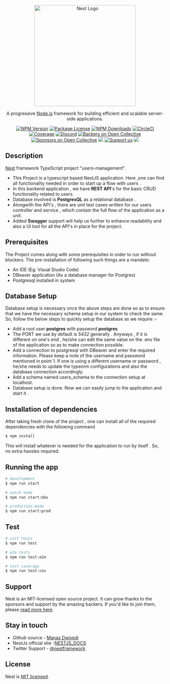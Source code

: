 <p align="center">
  <a href="http://nestjs.com/" target="blank"><img src="https://nestjs.com/img/logo_text.svg" width="320" alt="Nest Logo" /></a>
</p>

[circleci-image]: https://img.shields.io/circleci/build/github/nestjs/nest/master?token=abc123def456
[circleci-url]: https://circleci.com/gh/nestjs/nest

  <p align="center">A progressive <a href="http://nodejs.org" target="_blank">Node.js</a> framework for building efficient and scalable server-side applications.</p>
    <p align="center">
<a href="https://www.npmjs.com/~nestjscore" target="_blank"><img src="https://img.shields.io/npm/v/@nestjs/core.svg" alt="NPM Version" /></a>
<a href="https://www.npmjs.com/~nestjscore" target="_blank"><img src="https://img.shields.io/npm/l/@nestjs/core.svg" alt="Package License" /></a>
<a href="https://www.npmjs.com/~nestjscore" target="_blank"><img src="https://img.shields.io/npm/dm/@nestjs/common.svg" alt="NPM Downloads" /></a>
<a href="https://circleci.com/gh/nestjs/nest" target="_blank"><img src="https://img.shields.io/circleci/build/github/nestjs/nest/master" alt="CircleCI" /></a>
<a href="https://coveralls.io/github/nestjs/nest?branch=master" target="_blank"><img src="https://coveralls.io/repos/github/nestjs/nest/badge.svg?branch=master#9" alt="Coverage" /></a>
<a href="https://discord.gg/G7Qnnhy" target="_blank"><img src="https://img.shields.io/badge/discord-online-brightgreen.svg" alt="Discord"/></a>
<a href="https://opencollective.com/nest#backer" target="_blank"><img src="https://opencollective.com/nest/backers/badge.svg" alt="Backers on Open Collective" /></a>
<a href="https://opencollective.com/nest#sponsor" target="_blank"><img src="https://opencollective.com/nest/sponsors/badge.svg" alt="Sponsors on Open Collective" /></a>
  <a href="https://paypal.me/kamilmysliwiec" target="_blank"><img src="https://img.shields.io/badge/Donate-PayPal-ff3f59.svg"/></a>
    <a href="https://opencollective.com/nest#sponsor"  target="_blank"><img src="https://img.shields.io/badge/Support%20us-Open%20Collective-41B883.svg" alt="Support us"></a>
  <a href="https://twitter.com/nestframework" target="_blank"><img src="https://img.shields.io/twitter/follow/nestframework.svg?style=social&label=Follow"></a>
</p>
  <!--[![Backers on Open Collective](https://opencollective.com/nest/backers/badge.svg)](https://opencollective.com/nest#backer)
  [![Sponsors on Open Collective](https://opencollective.com/nest/sponsors/badge.svg)](https://opencollective.com/nest#sponsor)-->

## Description

[Nest](https://github.com/nestjs/nest) framework TypeScript project "users-management".

- This Project is a typescript based NestJS application. Here ,one can find all functionality needed in order to start up a flow with users .
- In this backend application , we have **REST API**'s for the basic CRUD functionality related to users.
- Database involved is **PostgresQL** as a relational database .
- Alongwith the API's , there are unit test cases written for our users controller and service , which contain the full flow of the application as a unit.
- Added **Swagger** support will help us further to enhance readability and also a UI tool for all the API's in place for the project.

## Prerequisites

The Project comes along with some prerequisites in order to run without blockers. The pre-installation of following such things are a mandate:

- An IDE (Eg: Visual Studio Code)
- DBeaver application (As a database manager for Postgres)
- Postgresql installed in system

## Database Setup

Database setup is necessary once the above steps are done so as to ensure that we have the necessary schema setup in our system to check the same. So, follow the below steps to quickly setup the database as we require :-

- Add a root user **postgres** with password **postgres**
- The PORT we use by default is _5432_ generally . Anyways , if it is different on one's end , he/she can edit the same value on the .env file of the application so as to make connection possible.
- Add a connection to postgresql with DBeaver and enter the required information. Please keep a note of the username and password mentioned in point 1. If one is using a different username or password , he/she needs to update the typeorm configurations and also the database connection accordingly.
- Add a schema named users_schema to the connection setup at localhost.
- Database setup is done. Now we can easily jump to the application and start it .

## Installation of dependencies

After taking fresh clone of the project , one can install all of the required dependencies with the following command

```bash
$ npm install
```

This will install whatever is needed for the application to run by itself . So, no extra hassles required.

## Running the app

```bash
# development
$ npm run start

# watch mode
$ npm run start:dev

# production mode
$ npm run start:prod
```

## Test

```bash
# unit tests
$ npm run test

# e2e tests
$ npm run test:e2e

# test coverage
$ npm run test:cov
```

## Support

Nest is an MIT-licensed open source project. It can grow thanks to the sponsors and support by the amazing backers. If you'd like to join them, please [read more here](https://docs.nestjs.com/support).

## Stay in touch

- Github source - [Manas Dwivedi](https://github.com/manasd07/users-management)
- NestJs official site -[NESTJS_DOCS](https://docs.nestjs.com/)
- Twitter Support - [@nestframework](https://twitter.com/nestframework)

## License

Nest is [MIT licensed](LICENSE).
